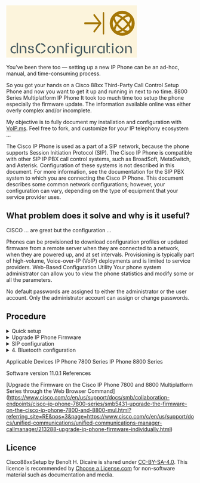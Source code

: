 ![Cisco88xxSetup logo](https://github.com/bhdicaire/Cisco88xxSetup/raw/master/img/logo.png)

You’ve been there too — setting up a new IP Phone can be an ad-hoc, manual, and time-consuming process.

So you got your hands on a Cisco 88xx Third-Party Call Control Setup Phone and now you want to get it up and running in next to no time.
8800 Series Multiplatform IP Phone 
It took too much time too setup the phone especially the firmware update. The information available online was either overly complex and/or incomplete.

My objective is to fully document my installation and configuration with [VoIP.ms](https://VoIP.ms). Feel free to fork, and customize for your IP telephony ecosystem ...

The Cisco IP Phone is used as a part of a SIP network, because the phone supports Session Initiation Protocol (SIP). The Cisco IP Phone is compatible with other SIP IP PBX call control systems, such as BroadSoft, MetaSwitch, and Asterisk.
Configuration of these systems is not described in this document. For more information, see the documentation for the SIP PBX system to which you are connecting the Cisco IP Phone.
This document describes some common network configurations; however, your configuration can vary, depending on the type of equipment that your service provider uses.


## What problem does it solve and why is it useful?

CISCO ... are great but the configuration ...

Phones can be provisioned to download configuration profiles or updated firmware from a remote server when they are connected to a network, when they are powered up, and at set intervals. Provisioning is typically part of high-volume, Voice-over-IP (VoIP) deployments and is limited to service providers.
Web-Based Configuration Utility
Your phone system administrator can allow you to view the phone statistics and modify some or all the parameters. 

No default passwords are assigned to either the administrator or the user account. Only the administrator account can assign or change passwords.

## Procedure

<details>
<summary>Quick setup</summary>
<br>
1. Locate the phone that you need to set up.


 On the phone, press Settings > Status > Product Information, and look at the MAC address field.
 
 Access the Web-Based Configuration Utility
 Step 1 Step 2 Step 3
Access the Cisco IP Phone configuration utility from a web browser on a computer that can reach the phone on the subnetwork.

Determine the IP Address of the Phone
A DHCP server assigns the IP address, so the phone must be booted up and connected to the subnetwork.
Procedure
Step 1 Click Admin Login > advanced > Info > Status.
Step 2 Scroll to IPv4 Information. Current IP displays the IP address.

Allow Web Access to the Cisco IP Phone
To view the phone parameters, enable the configuration profile. To make changes to any of the parameters, you must be able to change the configuration profile. Your system administrator might have disabled the phone option to make the phone web user interface viewable or writable.
For more information, see the Cisco IP Phone 7800 Series and Cisco IP Phone 8800 Series Multiplatform Phones Provisioning Guide.
Procedure
Click Admin Login > Voice > System.
In the System Configuration section, set Enable Web Server to Yes.

To clear all changes that you made during the current session (or after you last clicked Submit All Changes), click Undo All Changes. Values return to their previous settings.
 
</details>

<details>

<summary>Upgrade IP Phone Firmware</summary>
1. https://www.ukvoipforums.com/viewtopic.php?f=21&t=1114

CISCO 8800 SERIES XMLDEFAULT.CNF.XML FILE

https://www.cisco.com/c/en/us/support/collaboration-endpoints/ip-phone-8800-series-multiplatform-firmware/tsd-products-support-series-home.html
You now have successfully upgraded the firmware on your Cisco IP Phone 7800 Series or Cisco IP Phone 8800 Series Multiplatform phone through the Upgrade Rule in the web-based utility.
</details>
<details>
<summary>SIP configuration</summary>
<br>
Connect your PC to the phone using its LAN side Ethernet port marked PC, in order to use the LAN gateway IP address into your Web Browser as the phone's ip address.

You can get the Phone's IP address via the configuration menu --> 8. Status. 

1. Connect and Login to the *CP-88xx-3PCC Configuration Utility*  Web Based Configuration Interface, in my case it's [192.168.168.99](http://192.168.168.99)
	* You have to use *HTTP* for now, we'll inject a certificate later in the procedure
	* By default, there are no **User** or **Admin** passwords required to connect and login
	* I had issues with Google Chrome & Microsoft Edge, I recommend Safari on MacOS

2. You will be landing on and viewing the "Info" page, in "Basic" view if you're not using [http://192.168.168.99/admin/advanced](http://192.168.168.99/admin/advanced)

3. In the web-based utility of your IP Phone, click Voice -> System

	**Under System Configuration**
	
	Item | Value
	---- | ----
	Change User Password| *Awesome*
	Change Admin Password | *Incredible*
	Phone-UI-user Mode | Yes	

	**Under Power Settings:**

	Item | Value
	---- | ----
	Disable Back USB Port| Yes

	**Under IPv4 settings:**

	Item | Value
	---- | ----
	IP Mode| IPv4 Only	

	**Under Optional Network Configuration**

	Item | Value
	---- | ----
	Host Name| Phone
	Domain| Dicaire.com
	Primary NTP Server| pool.ntp.org
	Enable LLDP-MED| No
	Enable CDP | No		

	**Under Inventory Settings**
	
	Item | Value
	---- | ----
	Host Name| Phone
	Asset ID| Phone.Dicaire.com	
		
4. Click Submit All Changes.
	* The phone reboots and the changes are applied.

5. In the web-based utility of your IP Phone, click Voice -> Regional

	**Under Time**
	
	Item | Value
	---- | ----
	Time Zone| GMT-5
	A| Phone.Dicaire.com	

6. Click Submit All Changes.

7. In the web-based utility of your IP Phone, click Voice -> Phone

	**Under General**
	
	Item | Value
	---- | ----
	Station Name| bhdicaire
	Station Display Name| BH Dicaire	

	**Under Handsfree**
	
	Item | Value
	---- | ----
	Bluetooth Mode| Both
	Line| 5	
	
	**Under Line Key**
	
	Line | Ext | Short Name | Share Call
	---- | ----|---- | ----
	1|1| Forcepoint| Private
	1|1| Forcepoint| Private
	1|1| Forcepoint| Private
	1|1| Forcepoint| Private			


	**Under Supplementary Services**
	
	Item | Value
	---- | ----
	Cfwd All Serv | No

	**Under Ringtone**
	
	Ring | Value
	---- | ----
	1| n=Sunrise;w=file://Sunrise.rwb;c=1
	2| n=Sunrise;w=file://Sunrise.rwb;c=1
	3| n=Sunrise;w=file://Sunrise.rwb;c=1
	4| n=Sunrise;w=file://Sunrise.rwb;c=1
	5| n=Sunrise;w=file://Sunrise.rwb;c=1
	6| n=Sunrise;w=file://Sunrise.rwb;c=1
	7| n=Sunrise;w=file://Sunrise.rwb;c=1
	8| n=Sunrise;w=file://Sunrise.rwb;c=1
	9| n=Sunrise;w=file://Sunrise.rwb;c=1
	10| n=Sunrise;w=file://Sunrise.rwb;c=1
		
8. Click Submit All Changes.

7. In the web-based utility of your IP Phone, click Voice -> Ext1

	**Under Share Line Appearance**
	
	Item | Value
	---- | ----
	Shared User ID| 514 
	Station Display Name| BH Dicaire

	**Under SIP Settings**
	
	Item | Value
	---- | ----
	SIP Port | 5060 

	**Under Proxy and Registration s**

	Item | Value
	---- | ----
	Proxy | 5060 
	Register Expire| &&

	**Under Subscriber Information **

	Item | Value
	---- | ----
	Proxy | 5060 
	Register Expire| &&
	

</details>
<details>
<summary>4. Bluetooth configuration</summary>

 This is being accomplish with the use of [homebrew](https://github.com/Homebrew/homebrew), [homebrew-cask](https://github.com/caskroom/homebrew-cask), and the Mac Apple Store CLI [(MAS)](https://github.com/mas-cli/mas).

</details>


Applicable Devices
IP Phone 7800 Series
IP Phone 8800 Series

Software version
11.0.1
References

[Upgrade the Firmware on the Cisco IP Phone 7800 and 8800 Multiplatform Series through the Web Browser Command]
(https://www.cisco.com/c/en/us/support/docs/smb/collaboration-endpoints/cisco-ip-phone-7800-series/smb5431-upgrade-the-firmware-on-the-cisco-ip-phone-7800-and-8800-mul.html?referring_site=RE&pos=3&page=https://www.cisco.com/c/en/us/support/docs/unified-communications/unified-communications-manager-callmanager/213288-upgrade-ip-phone-firmware-individually.html)

## Licence

Cisco88xxSetup by Benoît H. Dicaire is shared under [CC-BY-SA-4.0](https://github.com/bhdicaire/solarized/raw/master/LICENCSE). This licence is recommended by [Choose a License.com](https://choosealicense.com/) for non-software material such as documentation and media.


